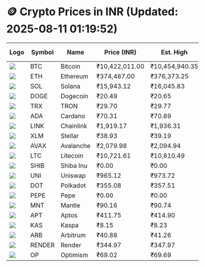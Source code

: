 # 🪙 Crypto Prices in INR (Updated: 2025-08-11 01:19:52)

| Logo | Symbol | Name       | Price (INR) | Est. High | Est. Low | Gross Profit | Fees | Net Profit | ROI % |
|------|--------|------------|-------------|-----------|----------|---------------|------|-------------|--------|
| ![](https://coin-images.coingecko.com/coins/images/1/large/bitcoin.png?1696501400) | BTC    | Bitcoin    | ₹10,422,011.00 | ₹10,454,940.35 | ₹10,389,081.65 | ₹633.92 | ₹200.00 | ₹433.92 | 0.43% |
| ![](https://coin-images.coingecko.com/coins/images/279/large/ethereum.png?1696501628) | ETH    | Ethereum   | ₹374,487.00 | ₹376,373.25 | ₹372,600.75 | ₹1,012.48 | ₹200.00 | ₹812.48 | 0.81% |
| ![](https://coin-images.coingecko.com/coins/images/4128/large/solana.png?1718769756) | SOL    | Solana     | ₹15,943.12 | ₹16,045.83 | ₹15,840.41 | ₹1,296.84 | ₹200.00 | ₹1,096.84 | 1.10% |
| ![](https://coin-images.coingecko.com/coins/images/5/large/dogecoin.png?1696501409) | DOGE   | Dogecoin   | ₹20.49 | ₹20.65 | ₹20.33 | ₹1,578.99 | ₹200.00 | ₹1,378.99 | 1.38% |
| ![](https://coin-images.coingecko.com/coins/images/1094/large/tron-logo.png?1696502193) | TRX    | TRON       | ₹29.70 | ₹29.77 | ₹29.63 | ₹445.43 | ₹200.00 | ₹245.43 | 0.25% |
| ![](https://coin-images.coingecko.com/coins/images/975/large/cardano.png?1696502090) | ADA    | Cardano    | ₹70.31 | ₹70.89 | ₹69.73 | ₹1,673.68 | ₹200.00 | ₹1,473.68 | 1.47% |
| ![](https://coin-images.coingecko.com/coins/images/877/large/chainlink-new-logo.png?1696502009) | LINK   | Chainlink  | ₹1,919.17 | ₹1,936.31 | ₹1,902.03 | ₹1,802.34 | ₹200.00 | ₹1,602.34 | 1.60% |
| ![](https://coin-images.coingecko.com/coins/images/100/large/fmpFRHHQ_400x400.jpg?1735231350) | XLM    | Stellar    | ₹38.93 | ₹39.19 | ₹38.67 | ₹1,365.54 | ₹200.00 | ₹1,165.54 | 1.17% |
| ![](https://coin-images.coingecko.com/coins/images/12559/large/Avalanche_Circle_RedWhite_Trans.png?1696512369) | AVAX   | Avalanche  | ₹2,079.98 | ₹2,094.94 | ₹2,065.02 | ₹1,448.85 | ₹200.00 | ₹1,248.85 | 1.25% |
| ![](https://coin-images.coingecko.com/coins/images/2/large/litecoin.png?1696501400) | LTC    | Litecoin   | ₹10,721.61 | ₹10,810.49 | ₹10,632.73 | ₹1,671.87 | ₹200.00 | ₹1,471.87 | 1.47% |
| ![](https://coin-images.coingecko.com/coins/images/11939/large/shiba.png?1696511800) | SHIB   | Shiba Inu  | ₹0.00 | ₹0.00 | ₹0.00 | ₹1,440.20 | ₹200.00 | ₹1,240.20 | 1.24% |
| ![](https://coin-images.coingecko.com/coins/images/12504/large/uniswap-logo.png?1720676669) | UNI    | Uniswap    | ₹965.12 | ₹973.72 | ₹956.52 | ₹1,799.03 | ₹200.00 | ₹1,599.03 | 1.60% |
| ![](https://coin-images.coingecko.com/coins/images/12171/large/polkadot.png?1696512008) | DOT    | Polkadot   | ₹355.08 | ₹357.51 | ₹352.65 | ₹1,375.57 | ₹200.00 | ₹1,175.57 | 1.18% |
| ![](https://coin-images.coingecko.com/coins/images/29850/large/pepe-token.jpeg?1696528776) | PEPE   | Pepe       | ₹0.00 | ₹0.00 | ₹0.00 | ₹1,859.30 | ₹200.00 | ₹1,659.30 | 1.66% |
| ![](https://coin-images.coingecko.com/coins/images/30980/large/Mantle-Logo-mark.png?1739213200) | MNT    | Mantle     | ₹90.16 | ₹90.74 | ₹89.58 | ₹1,285.94 | ₹200.00 | ₹1,085.94 | 1.09% |
| ![](https://coin-images.coingecko.com/coins/images/26455/large/aptos_round.png?1696525528) | APT    | Aptos      | ₹411.75 | ₹414.90 | ₹408.60 | ₹1,541.11 | ₹200.00 | ₹1,341.11 | 1.34% |
| ![](https://coin-images.coingecko.com/coins/images/25751/large/kaspa-icon-exchanges.png?1696524837) | KAS    | Kaspa      | ₹8.15 | ₹8.23 | ₹8.07 | ₹1,932.61 | ₹200.00 | ₹1,732.61 | 1.73% |
| ![](https://coin-images.coingecko.com/coins/images/16547/large/arb.jpg?1721358242) | ARB    | Arbitrum   | ₹40.88 | ₹41.26 | ₹40.50 | ₹1,896.48 | ₹200.00 | ₹1,696.48 | 1.70% |
| ![](https://coin-images.coingecko.com/coins/images/11636/large/rndr.png?1696511529) | RENDER | Render     | ₹344.97 | ₹347.97 | ₹341.97 | ₹1,751.89 | ₹200.00 | ₹1,551.89 | 1.55% |
| ![](https://coin-images.coingecko.com/coins/images/25244/large/Optimism.png?1696524385) | OP     | Optimism   | ₹69.02 | ₹69.69 | ₹68.35 | ₹1,953.11 | ₹200.00 | ₹1,753.11 | 1.75% |
